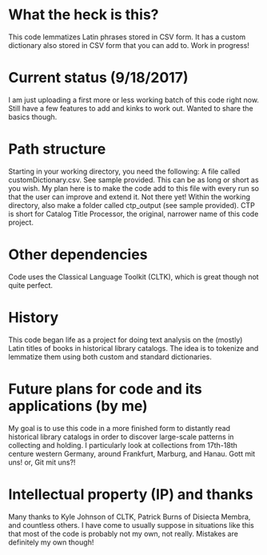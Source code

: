 # What the heck is this? 
This code lemmatizes Latin phrases stored in CSV form. It has a custom dictionary also stored in CSV form that you can add to. Work in progress!

# Current status (9/18/2017)
I am just uploading a first more or less working batch of this code right now. Still have a few features to add and kinks to work out. Wanted to share the basics though. 

# Path structure
Starting in your working directory, you need the following: A file called customDictionary.csv. See sample provided. This can be as long or short as you wish. My plan here is to make the code add to this file with every run so that the user can improve and extend it. Not there yet! Within the working directory, also make a folder called ctp_output (see sample provided). CTP is short for Catalog Title Processor, the original, narrower name of this code project. 

# Other dependencies
Code uses the Classical Language Toolkit (CLTK), which is great though not quite perfect. 

# History
This code began life as a project for doing text analysis on the (mostly) Latin titles of books in historical library catalogs. The idea is to tokenize and lemmatize them using both custom and standard dictionaries. 

# Future plans for code and its applications (by me)
My goal is to use this code in a more finished form to distantly read historical library catalogs in order to discover large-scale patterns in collecting and holding. I particularly look at collections from 17th-18th centure western Germany, around Frankfurt, Marburg, and Hanau. Gott mit uns! or, Git mit uns?!

# Intellectual property (IP) and thanks
Many thanks to Kyle Johnson of CLTK, Patrick Burns of Disiecta Membra, and countless others. I have come to usually suppose in situations like this that most of the code is probably not my own, not really. Mistakes are definitely my own though!
